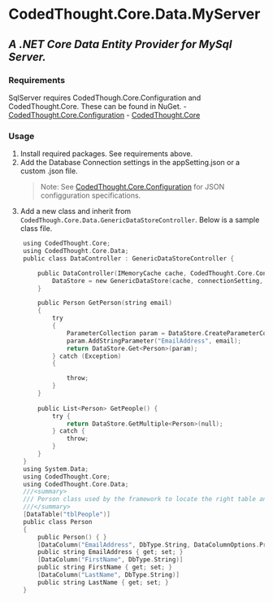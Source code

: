 # CodedThought.Core.Data.MyServer
## _A .NET Core Data Entity Provider for MySql Server._

### Requirements

SqlServer requires CodedThough.Core.Configuration and  CodedThought.Core.  These can be found in NuGet.
	- [CodedThought.Core.Configuration](https://www.nuget.org/packages/CodedThought.Core.Configuration)
	- [CodedThought.Core](https://www.nuget.org/packages/CodedThought.Core/)

### Usage
1. Install required packages.  See requirements above.
2. Add the Database Connection settings in the appSetting.json or a custom .json file.
    > Note:  See [CodedThought.Core.Configuration](https://www.nuget.org/packages/CodedThought.Core.Configuration) for JSON configguration specifications.
3. Add a new class and inherit from `CodedThough.Core.Data.GenericDataStoreController`.  Below is a sample class file.
```c sharp
    using CodedThought.Core;
    using CodedThought.Core.Data;
    public class DataController : GenericDataStoreController {

		public DataController(IMemoryCache cache, CodedThought.Core.Configuration.ConnectionSetting	 connectionSetting	) {
			DataStore = new GenericDataStore(cache, connectionSetting, "dbo");
		}

		public Person GetPerson(string email)
		{
			try
			{
				ParameterCollection param = DataStore.CreateParameterCollection();
				param.AddStringParameter("EmailAddress", email);
				return DataStore.Get<Person>(param);
			} catch (Exception)
			{

				throw;
			}
		}
            
        public List<Person> GetPeople() {
            try {
                return DataStore.GetMultiple<Person>(null);
            } catch {
                throw;
            }
        }
    }
    using System.Data;
    using CodedThought.Core;
    using CodedThought.Core.Data;
	///<summary>
	/// Person class used by the framework to locate the right table and columns with class and proprety annotations.
	///</summary>
	[DataTable("tblPeople")]
	public class Person
	{
		public Person() { }
		[DataColumn("EmailAddress", DbType.String, DataColumnOptions.PrimaryKey)]
		public string EmailAddress { get; set; }
        [DataColumn("FirstName", DbType.String)]
		public string FirstName { get; set; }
		[DataColumn("LastName", DbType.String)]
		public string LastName { get; set; }
	}
```

